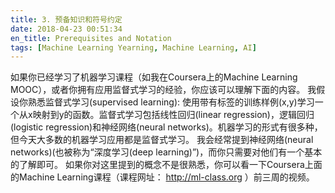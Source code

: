 ```yaml
---
title: 3. 预备知识和符号约定
date: 2018-04-23 00:51:34
en_title: Prerequisites and Notation
tags: [Machine Learning Yearning, Machine Learning, AI]
---
```


如果你已经学习了机器学习课程（如我在Coursera上的Machine Learning MOOC），或者你拥有应用监督式学习的经验，你应该可以理解下面的内容。
我假设你熟悉监督式学习(supervised learning): 使用带有标签的训练样例(x,y)学习一个从x映射到y的函数。监督式学习包括线性回归(linear regression)，逻辑回归(logistic regression)和神经网络(neural networks)。机器学习的形式有很多种，但今天大多数的机器学习应用都是监督式学习。
我会经常提到神经网络(neural networks)(也被称为“深度学习(deep learning)”)，而你只需要对他们有一个基本的了解即可。
如果你对这里提到的概念不是很熟悉，你可以看一下Coursera上面的Machine Learning课程（课程网址： 
http://ml-class.org ）前三周的视频。

<img src="https://img.yingjoy.cn/image/2018/04/3.jpg" alt="" class="aligncenter size-full wp-image-542" />